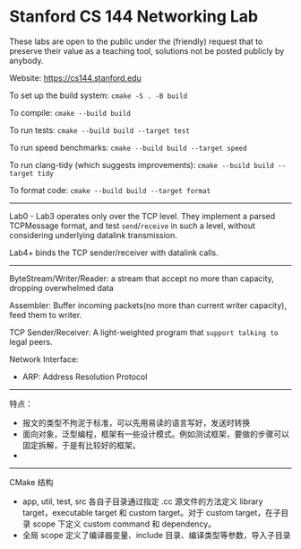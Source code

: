 Stanford CS 144 Networking Lab
==============================

These labs are open to the public under the (friendly) request that to
preserve their value as a teaching tool, solutions not be posted
publicly by anybody.

Website: https://cs144.stanford.edu

To set up the build system: `cmake -S . -B build`

To compile: `cmake --build build`

To run tests: `cmake --build build --target test`

To run speed benchmarks: `cmake --build build --target speed`

To run clang-tidy (which suggests improvements): `cmake --build build --target tidy`

To format code: `cmake --build build --target format`

----

Lab0 - Lab3 operates only over the TCP level. They implement a parsed TCPMessage format, and test `send`/`receive` in such a level, without considering underlying datalink transmission.

Lab4+ binds the TCP sender/receiver with datalink calls.

---

ByteStream/Writer/Reader: a stream that accept no more than capacity, dropping overwhelmed data

Assembler: Buffer incoming packets(no more than current writer capacity), feed them to writer.

TCP Sender/Receiver: A light-weighted program that `support talking to` legal peers.

Network Interface:
- ARP: Address Resolution Protocol

---

特点：
- 报文的类型不拘泥于标准，可以先用易读的语言写好，发送时转换
- 面向对象，泛型编程，框架有一些设计模式。例如测试框架，要做的步骤可以固定拆解，于是有比较好的框架。
- 

---
CMake 结构
- app, util, test, src 各自子目录通过指定 .cc 源文件的方法定义 library target，executable target 和 custom target。对于 custom target，在子目录 scope 下定义 custom command 和 dependency。
- 全局 scope 定义了编译器变量、include 目录、编译类型等参数，导入子目录